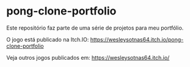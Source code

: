 # pong-clone-portfolio
Este repositório faz parte de uma série de projetos para meu portfólio.

O jogo está publicado na Itch.IO: https://wesleysotnas64.itch.io/pong-clone-portfolio

Veja outros jogos publicados em: https://wesleysotnas64.itch.io/
